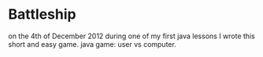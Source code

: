Battleship
==========

 on the 4th of December 2012 during one of my first java lessons I wrote this short and easy game.
 java game: user vs computer.
